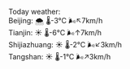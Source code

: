 Today weather:  
Beijing: 🌨  🌡️-3°C 🌬️↖7km/h  
Tianjin: ☀️   🌡️-6°C 🌬️↑7km/h  
Shijiazhuang: ☀️   🌡️-2°C 🌬️↙3km/h  
Tangshan: ☀️   🌡️-1°C 🌬️↗3km/h  
